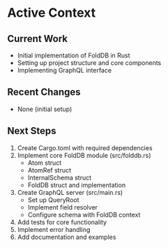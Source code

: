 # Active Context

## Current Work
- Initial implementation of FoldDB in Rust
- Setting up project structure and core components
- Implementing GraphQL interface

## Recent Changes
- None (initial setup)

## Next Steps
1. Create Cargo.toml with required dependencies
2. Implement core FoldDB module (src/folddb.rs)
   - Atom struct
   - AtomRef struct
   - InternalSchema struct
   - FoldDB struct and implementation
3. Create GraphQL server (src/main.rs)
   - Set up QueryRoot
   - Implement field resolver
   - Configure schema with FoldDB context
4. Add tests for core functionality
5. Implement error handling
6. Add documentation and examples
